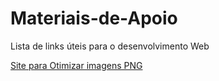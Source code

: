# Materiais-de-Apoio
Lista de links úteis para o desenvolvimento Web

[Site para Otimizar imagens PNG](https://tinypng.com/)
